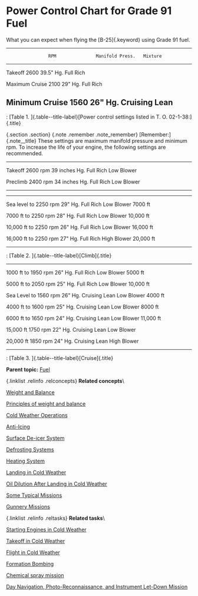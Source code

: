 
Power Control Chart for Grade 91 Fuel
=====================================


What you can expect when flying the [B-25]{.keyword} using Grade 91
fuel.

  -----------------------------------------------------------------------
                    RPM               Manifold Press.   Mixture
  ----------------- ----------------- ----------------- -----------------
  Takeoff           2600              39.5\" Hg.        Full Rich

  Maximum Cruise    2100              29\" Hg.          Full Rich

  Minimum Cruise    1560              26\" Hg.          Cruising Lean
  -----------------------------------------------------------------------

  : [Table 1. ]{.table--title-label}[Power control settings listed in T.
  O. 02-1-38:]{.title}

 {.section .section}
 {.note .remember .note_remember}
[Remember:]{.note__title} These settings are maximum manifold pressure
and minimum rpm. To increase the life of your engine, the following
settings are recommended.



  -------------- -------------- -------------- -------------- --------------
  Takeoff        2600 rpm       39 inches Hg.  Full Rich      Low Blower

  Preclimb       2400 rpm       34 inches Hg.  Full Rich      Low Blower
  -------------- -------------- -------------- -------------- --------------

  -------------- -------------- -------------- -------------- --------------
  Sea level to   2250 rpm       29\" Hg.       Full Rich      Low Blower
  7000 ft                                                     

  7000 ft to     2250 rpm       28\" Hg.       Full Rich      Low Blower
  10,000 ft                                                   

  10,000 ft to   2250 rpm       26\" Hg.       Full Rich      Low Blower
  16,000 ft                                                   

  16,000 ft to   2250 rpm       27\" Hg.       Full Rich      High Blower
  20,000 ft                                                   
  -------------- -------------- -------------- -------------- --------------

  : [Table 2. ]{.table--title-label}[Climb]{.title}

  -------------- -------------- -------------- -------------- --------------
  1000 ft to     1950 rpm       26\" Hg.       Full Rich      Low Blower
  5000 ft                                                     

  5000 ft to     2050 rpm       25\" Hg.       Full Rich      Low Blower
  10,000 ft                                                   

  Sea Level to   1560 rpm       26\" Hg.       Cruising Lean  Low Blower
  4000 ft                                                     

  4000 ft to     1600 rpm       25\" Hg.       Cruising Lean  Low Blower
  8000 ft                                                     

  6000 ft to     1650 rpm       24\" Hg.       Cruising Lean  Low Blower
  11,000 ft                                                   

  15,000 ft      1750 rpm       22\" Hg.       Cruising Lean  Low Blower

  20,000 ft      1850 rpm       24\" Hg.       Cruising Lean  High Blower
  -------------- -------------- -------------- -------------- --------------

  : [Table 3. ]{.table--title-label}[Cruise]{.title}




**Parent topic:**
[Fuel](../topics/fuel.md "Information on the fuel required for the B-25, and how to determine the maximum flight range for the aircraft under different conditions.")



 {.linklist .relinfo .relconcepts}
**Related concepts**\

<div>

[Weight and
Balance](../topics/WeightAndBalance.md "The day when a pilot flew by guesswork is past. One by one the decisions that were made by intuition, hunches, and guesswork have been taken over by an orderly system based on knowledge and understanding. Invariably this has resulted in greater safety and operating efficiency.")

</div>

<div>

[Principles of weight and
balance](../topics/PrinciplesOfWeightAndBalance.md "Understanding proper balance and the center of gravity of a B-25, and how to correctly determine the total weight and its distribution on board the aircraft.")

</div>

<div>

[Cold Weather
Operations](../topics/cold_weather_operations.md "Cold weather operations bring visions of long arctic nights, glaciers, Eskimos, and stories you have heard of the Far North.")

</div>

<div>

[Anti-Icing](../topics/anti_icing.md "Emergency provision is made to prevent ice formation on the propellers, and on the bombsight window by an alcohol anti-icing system.")

</div>

<div>

[Surface De-icer
System](../topics/surface_de_icer_system.md "The location and scenarios for using the de-icing systems on you B-25.")

</div>

<div>

[Defrosting
Systems](../topics/defrosting_systems.md "Where the desfrosting systems are located across the B-25.")

</div>

<div>

[Heating
System](../topics/heating_system.md "The airplane has two independent heating systems; one for heating the navigator's, pilot's, and bombardier's compartments, the other for heating the radio operator's compartment and the interior of the fuselage aft of it.")

</div>

<div>

[Landing in Cold
Weather](../topics/landing_in_cold_weather.md "Practical tips on what to know when landing your B-25 in cold weather flying conditions.")

</div>

<div>

[Oil Dilution After Landing in Cold
Weather](../topics/oil_dilution_after_landing_in_cold_weather.md "To obtain sufficient dilution of the oil to facilitate starting, allow the engine to cool either by idling or stopping after flight, before dilution begins.")

</div>

<div>

[Some Typical
Missions](../topics/some_typical_missions.md "The types of practice missions you can expect when learning the B-25.")

</div>

<div>

[Gunnery
Missions](../topics/gunnery_missions.md "In this and all ensuing gunnery missions when both ground and water targets are used, extreme care must be exercised to see that the field of fire is clear of other planes.")

</div>


 {.linklist .relinfo .reltasks}
**Related tasks**\

<div>

[Starting Engines in Cold
Weather](../topics/starting_engines_in_cold_weather.md "A checklist to ensure that your engines will start and work properly in cold weather conditions.")

</div>

<div>

[Takeoff in Cold
Weather](../topics/takeoff_in_cold_weather.md "Short checklist on what to look for when attempting to take off during cold weather conditions.")

</div>

<div>

[Flight in Cold
Weather](../topics/flight_in_cold_weather.md "Your anti-icing and de-icing equipment is primarily intended as a means of getting you out of icing levels.")

</div>

<div>

[Formation
Bombing](../topics/formation_bombing.md "This is a day, 6-ship formation bombing mission.")

</div>

<div>

[Chemical spray
mission](../topics/ChemicalSprayMission.md "Background and expectations on the chemical spray missions.")

</div>

<div>

[Day Navigation, Photo-Reconnaissance, and Instrument Let-Down
Mission](../topics/day_navigation_photo_reconnaissance_and_instrument_let_down_mission.md "How this mission works and what's expected of every crew member.")

</div>


